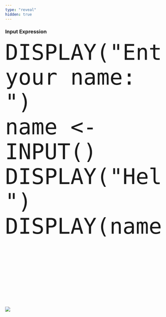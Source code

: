 ```yaml
---
type: "reveal"
hidden: true
---
```

<section>
    <h3>Input Expression</h3>
    <pre><code style="font-size: 70px; line-height: 80px" class="language-plaintext stretch">DISPLAY("Enter your name: ")
name <- INPUT()
DISPLAY("Hello ")
DISPLAY(name)
</code></pre>
    <br>
    <pre><code style="font-size: 70px; line-height: 80px" class="language-plaintext"><br>
</code></pre>
</section>
<section>
	<img class="stretch plain" src="/cc110/images/lab4/trace7_1.png">
</section>
